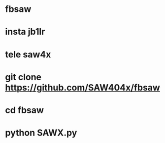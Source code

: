 # fbsaw
# insta jb1lr
# tele saw4x
# git clone https://github.com/SAW404x/fbsaw
# cd fbsaw
# python SAWX.py
#
